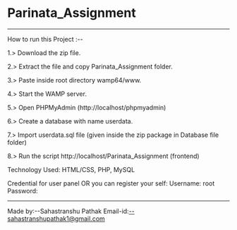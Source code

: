 # Parinata_Assignment
********************************************************************************************************************************************************
How to run this Project :--

1.> Download the zip file.

2.> Extract the file and copy Parinata_Assignment folder.

3.> Paste inside root directory wamp64/www.

4.> Start the WAMP server.

5.> Open PHPMyAdmin (http://localhost/phpmyadmin)

6.> Create a database with name userdata. 

7.> Import userdata.sql file (given inside the zip package in Database file folder)

8.> Run the script http://localhost/Parinata_Assignment (frontend)

Technology Used: HTML/CSS, PHP, MySQL

Credential for user panel OR you can register your self:
Username: root
Password: 
********************************************************************************************************************************************************
Made by:--Sahastranshu Pathak
Email-id:--sahastranshupathak1@gmail.com
